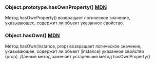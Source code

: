 ### Object.prototype.hasOwnProperty() [MDN](https://developer.mozilla.org/en-US/docs/Web/JavaScript/Reference/Global_Objects/Object/hasOwnProperty)
Метод hasOwnProperty() возвращает логическое значение, указывающее, содержит ли объект указанное свойство.

### Object.hasOwn() [MDN](https://developer.mozilla.org/en-US/docs/Web/JavaScript/Reference/Global_Objects/Object/hasOwn)
Метод hasOwn(instance, prop)  возвращает логическое значение, указывающее, содержит ли объект (instance) указанное свойство (prop). 
Данный метод заменяет устаревший метод hasOwnProperty()
